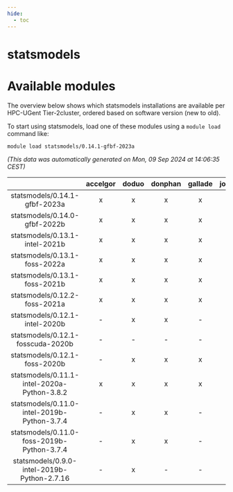 ```yaml
---
hide:
  - toc
---
```


statsmodels
===========

# Available modules


The overview below shows which statsmodels installations are available per HPC-UGent Tier-2cluster, ordered based on software version (new to old).

To start using statsmodels, load one of these modules using a `module load` command like:

```shell
module load statsmodels/0.14.1-gfbf-2023a
```

*(This data was automatically generated on Mon, 09 Sep 2024 at 14:06:35 CEST)*  

| |accelgor|doduo|donphan|gallade|joltik|shinx|skitty|
| :---: | :---: | :---: | :---: | :---: | :---: | :---: | :---: |
|statsmodels/0.14.1-gfbf-2023a|x|x|x|x|x|x|x|
|statsmodels/0.14.0-gfbf-2022b|x|x|x|x|x|x|x|
|statsmodels/0.13.1-intel-2021b|x|x|x|x|x|-|x|
|statsmodels/0.13.1-foss-2022a|x|x|x|x|x|-|x|
|statsmodels/0.13.1-foss-2021b|x|x|x|x|x|-|x|
|statsmodels/0.12.2-foss-2021a|x|x|x|x|x|-|x|
|statsmodels/0.12.1-intel-2020b|-|x|x|-|x|-|x|
|statsmodels/0.12.1-fosscuda-2020b|-|-|-|-|x|-|-|
|statsmodels/0.12.1-foss-2020b|-|x|x|x|x|-|x|
|statsmodels/0.11.1-intel-2020a-Python-3.8.2|x|x|x|x|x|-|x|
|statsmodels/0.11.0-intel-2019b-Python-3.7.4|-|x|x|-|x|-|x|
|statsmodels/0.11.0-foss-2019b-Python-3.7.4|-|x|x|-|x|-|x|
|statsmodels/0.9.0-intel-2019b-Python-2.7.16|-|x|-|-|-|-|x|
